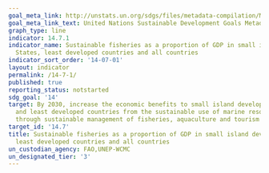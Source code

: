 ```yaml
---
goal_meta_link: http://unstats.un.org/sdgs/files/metadata-compilation/Metadata-Goal-14.pdf
goal_meta_link_text: United Nations Sustainable Development Goals Metadata (pdf 288kB)
graph_type: line
indicator: 14.7.1
indicator_name: Sustainable fisheries as a proportion of GDP in small island developing
  States, least developed countries and all countries
indicator_sort_order: '14-07-01'
layout: indicator
permalink: /14-7-1/
published: true
reporting_status: notstarted
sdg_goal: '14'
target: By 2030, increase the economic benefits to small island developing States
  and least developed countries from the sustainable use of marine resources, including
  through sustainable management of fisheries, aquaculture and tourism
target_id: '14.7'
title: Sustainable fisheries as a proportion of GDP in small island developing States,
  least developed countries and all countries
un_custodian_agency: FAO,UNEP-WCMC
un_designated_tier: '3'
---
```


